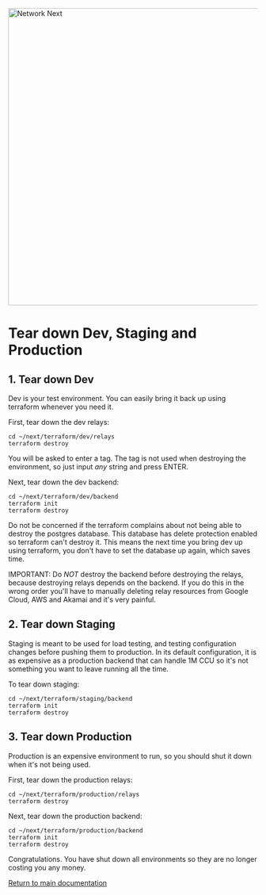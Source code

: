 <img src="https://static.wixstatic.com/media/799fd4_0512b6edaeea4017a35613b4c0e9fc0b~mv2.jpg/v1/fill/w_1200,h_140,al_c,q_80,usm_0.66_1.00_0.01/networknext_logo_colour_black_RGB_tightc.jpg" alt="Network Next" width="600"/>

<br>

# Tear down Dev, Staging and Production

## 1. Tear down Dev

Dev is your test environment. You can easily bring it back up using terraform whenever you need it.

First, tear down the dev relays:

```console
cd ~/next/terraform/dev/relays
terraform destroy
```

You will be asked to enter a tag. The tag is not used when destroying the environment, so just input _any_ string and press ENTER.

Next, tear down the dev backend:

```console
cd ~/next/terraform/dev/backend
terraform init
terraform destroy
```

Do not be concerned if the terraform complains about not being able to destroy the postgres database. This database has delete protection enabled so terraform can't destroy it. This means the next time you bring dev up using terraform, you don't have to set the database up again, which saves time.

IMPORTANT: Do _NOT_ destroy the backend before destroying the relays, because destroying relays depends on the backend. If you do this in the wrong order you'll have to manually deleting relay resources from Google Cloud, AWS and Akamai and it's very painful.

## 2. Tear down Staging

Staging is meant to be used for load testing, and testing configuration changes before pushing them to production. In its default configuration, it is as expensive as a production backend that can handle 1M CCU so it's not something you want to leave running all the time.

To tear down staging:

```console
cd ~/next/terraform/staging/backend
terraform init
terraform destroy
```

## 3. Tear down Production

Production is an expensive environment to run, so you should shut it down when it's not being used.

First, tear down the production relays:

```console
cd ~/next/terraform/production/relays
terraform destroy
```

Next, tear down the production backend:

```console
cd ~/next/terraform/production/backend
terraform init
terraform destroy
```

Congratulations. You have shut down all environments so they are no longer costing you any money.

[Return to main documentation](../README.md)
